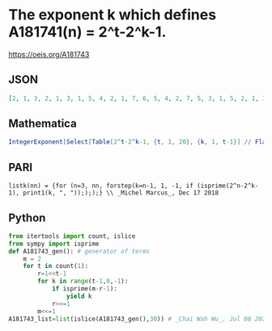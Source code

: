 # The exponent k which defines A181741\(n\) \= 2^t\-2^k\-1\.
https://oeis.org/A181743
## JSON
```JSON
[2, 1, 3, 2, 1, 3, 1, 5, 4, 2, 1, 7, 6, 5, 4, 2, 7, 5, 3, 1, 5, 2, 1, 3, 9, 7, 4, 2, 1, 11, 13, 10, 8, 6, 1, 11, 7, 4, 11, 3, 17, 14, 13, 9, 8, 6, 5, 4, 2, 11, 19, 18, 17, 14, 12, 11, 10, 9, 7, 4, 2, 1, 17, 9, 7, 3, 16, 10, 5, 4, 1, 21, 15, 13, 10, 5, 4, 1, 13, 9, 2]
```
## Mathematica
```Mathematica
IntegerExponent[Select[Table[2^t-2^k-1, {t, 1, 20}, {k, 1, t-1}] // Flatten // Union, PrimeQ] + 1, 2] (* _Amiram Eldar_, Dec 17 2018 after _Jean-François Alcover_ at A181741 *)
```
## PARI
```PARI
listk(nn) = {for (n=3, nn, forstep(k=n-1, 1, -1, if (isprime(2^n-2^k-1), print1(k, ", "));););} \\ _Michel Marcus_, Dec 17 2018
```
## Python
```Python
from itertools import count, islice
from sympy import isprime
def A181743_gen(): # generator of terms
    m = 2
    for t in count(1):
        r=1<<t-1
        for k in range(t-1,0,-1):
            if isprime(m-r-1):
                yield k
            r>>=1
        m<<=1
A181743_list=list(islice(A181743_gen(),30)) # _Chai Wah Wu_, Jul 08 2022
```
